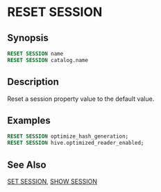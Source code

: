 
RESET SESSION
=============

Synopsis
--------

``` sql
RESET SESSION name
RESET SESSION catalog.name
```

Description
-----------

Reset a session property value to the default value.

Examples
--------

``` sql
RESET SESSION optimize_hash_generation;
RESET SESSION hive.optimized_reader_enabled;
```

See Also
--------

[SET SESSION](./set-session.md), [SHOW SESSION](./show-session.md)
